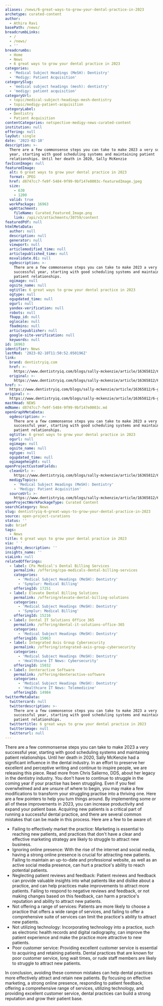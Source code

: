```yaml
---
aliases: /news/6-great-ways-to-grow-your-dental-practice-in-2023
archetype: curated-content
author:
  - Athira Ravi
basePath: /news/
breadcrumbLinks:
  - /
  - /news/
  - ''
breadcrumbs:
  - Home
  - News
  - 6 great ways to grow your dental practice in 2023
categories:
  - 'Medical Subject Headings (MeSH): Dentistry'
  - 'Medigy: Patient Acquisition'
categorySlug:
  - 'medical subject headings (mesh): dentistry'
  - 'medigy: patient acquisition'
categoryUrl:
  - topic/medical-subject-headings-mesh-dentistry
  - topic/medigy-patient-acquisition
categoryLabel:
  - Dentistry
  - Patient Acquisition
contentCategories: netspective-medigy-news-curated-content
institution: null
offering: null
layOut: single
date: '2023-02-10'
description: >-
  There are a few commonsense steps you can take to make 2023 a very successful
  year, starting with good scheduling systems and maintaining patient
  relationships. Until her death in 2020, Sally McKenzie
favIconImage: null
featuredImage:
  alt: 6 great ways to grow your dental practice in 2023
  format: JPEG
  href: d8747cc7-fe9f-5484-9f99-9bf147e0003c-featuredImage.jpeg
  size:
    - 630
    - 1200
  valid: true
  workPackage: 16963
  wpAttachment:
    fileName: Curated_Featured_Image.png
    link: /api/v3/attachments/30759/content
featuredPdf: null
htmlMetaData:
  author: null
  description: null
  generator: null
  viewport: null
  articlemodified_time: null
  articlepublished_time: null
  msvalidate.01: null
  ogdescription: >-
    There are a few commonsense steps you can take to make 2023 a very
    successful year, starting with good scheduling systems and maintaining
    patient relationships.
  ogimage: null
  ogsite_name: null
  ogtitle: 6 great ways to grow your dental practice in 2023
  ogtype: null
  ogupdated_time: null
  ogurl: null
  yandex-verification: null
  robots: null
  fbapp_id: null
  oglocale: null
  fbadmins: null
  articlepublisher: null
  google-site-verification: null
  keywords: null
id: 16963
identifier: News
lastMod: '2023-02-10T11:50:52.050196Z'
link:
  brand: dentistryiq.com
  href: >-
    https://www.dentistryiq.com/blogs/sally-mckenzie/article/16365812/6-great-ways-to-grow-your-dental-practice
  original: >-
    https://www.dentistryiq.com/blogs/sally-mckenzie/article/16365812/6-great-ways-to-grow-your-dental-practice
href: >-
  https://www.dentistryiq.com/blogs/sally-mckenzie/article/16365812/6-great-ways-to-grow-your-dental-practice
original: >-
  https://www.dentistryiq.com/blogs/sally-mckenzie/article/16365812/6-great-ways-to-grow-your-dental-practice
mastHead: NEWS
mdName: d8747cc7-fe9f-5484-9f99-9bf147e0003c.md
openGraphMetaData:
  ogdescription: >-
    There are a few commonsense steps you can take to make 2023 a very
    successful year, starting with good scheduling systems and maintaining
    patient relationships.
  ogtitle: 6 great ways to grow your dental practice in 2023
  ogurl: null
  ogimage: null
  ogsite_name: null
  ogtype: null
  ogupdated_time: null
  ogimageheight: null
openProjectCustomFields:
  cleanUrl: >-
    https://www.dentistryiq.com/blogs/sally-mckenzie/article/16365812/6-great-ways-to-grow-your-dental-practice
  medigyTopics:
    - 'Medical Subject Headings (MeSH): Dentistry'
    - 'Medigy: Patient Acquisition'
  sourceUrl: >-
    https://www.dentistryiq.com/blogs/sally-mckenzie/article/16365812/6-great-ways-to-grow-your-dental-practice
openProjectWorkPackageType: Curated Content
searchCategory: News
slug: dentistryiq-6-great-ways-to-grow-your-dental-practice-in-2023
source: open-project-curations
status: ''
sub: brief
tags:
  - News
title: 6 great ways to grow your dental practice in 2023
via: ' '
insights_description: ''
insights_name: ''
viaLink: null
relatedOfferings:
  - label: CPa Medical's Dental Billing Services
    permalink: /offering/cpa-medicals-dental-billing-services
    categories:
      - 'Medical Subject Headings (MeSH): Dentistry'
      - 'Symplur: Medical Billing'
    offeringId: 17251
  - label: Elevate Dental Billing Solutions
    permalink: /offering/elevate-dental-billing-solutions
    categories:
      - 'Medical Subject Headings (MeSH): Dentistry'
      - 'Symplur: Medical Billing'
    offeringId: 15216
  - label: Dental IT Solutions Office 365
    permalink: /offering/dental-it-solutions-office-365
    categories:
      - 'Medical Subject Headings (MeSH): Dentistry'
    offeringId: 15063
  - label: Integrated Axis Group Cybersecurity
    permalink: /offering/integrated-axis-group-cybersecurity
    categories:
      - 'Medical Subject Headings (MeSH): Dentistry'
      - 'Healthcare IT News: Cybersecurity'
    offeringId: 15032
  - label: Denteractive Software
    permalink: /offering/denteractive-software
    categories:
      - 'Medical Subject Headings (MeSH): Dentistry'
      - 'Healthcare IT News: Telemedicine'
    offeringId: 14984
twitterMetaData:
  twittercard: null
  twitterdescription: >-
    There are a few commonsense steps you can take to make 2023 a very
    successful year, starting with good scheduling systems and maintaining
    patient relationships.
  twittertitle: 6 great ways to grow your dental practice in 2023
  twitterimage: null
  twitterurl: null
---
```

<p>There are a few commonsense steps you can take to make 2023 a very successful year, starting with good scheduling systems and maintaining patient relationships. Until her death in 2020, Sally McKenzie had a significant influence in the dental industry. In an effort to preserve her excellent and perceptive writing and continue to inspire people, we are releasing this piece. Read more from Chris Salierno, DDS, about her legacy in the dentistry industry. You don't have to continue to struggle in the coming year if your practise has been struggling. Even if you feel overwhelmed and are unsure of where to begin, you may make a few modifications to transform your struggling practise into a thriving one. Here are a few pointers to help you turn things around. By implementing some or all of these improvements in 2023, you can increase productivity and expand your patient base. Acquiring new patients is a critical part of running a successful dental practice, and there are several common mistakes that can be made in this process. Here are a few to be aware of:</p><ul><li>Failing to effectively market the practice: Marketing is essential to reaching new patients, and practices that don't have a clear and effective marketing strategy are likely to struggle to attract new business.</li><li>Ignoring online presence: With the rise of the internet and social media, having a strong online presence is crucial for attracting new patients. Failing to maintain an up-to-date and professional website, as well as an active social media presence, can hurt a practice's ability to reach potential patients.</li><li>Neglecting patient reviews and feedback: Patient reviews and feedback can provide valuable insights into what patients like and dislike about a practice, and can help practices make improvements to attract more patients. Failing to respond to negative reviews and feedback, or not making changes based on this feedback, can harm a practice's reputation and ability to attract new patients.</li><li>Not offering a range of services: Patients are more likely to choose a practice that offers a wide range of services, and failing to offer a comprehensive suite of services can limit the practice's ability to attract new patients.</li><li>Not utilizing technology: Incorporating technology into a practice, such as electronic health records and digital radiography, can improve the patient experience and make the practice more attractive to new patients.</li><li>Poor customer service: Providing excellent customer service is essential to acquiring and retaining patients. Dental practices that are known for poor customer service, long wait times, or rude staff members are likely to struggle to attract new patients.</li></ul><p>In conclusion, avoiding these common mistakes can help dental practices more effectively attract and retain new patients. By focusing on effective marketing, a strong online presence, responding to patient feedback, offering a comprehensive range of services, utilizing technology, and providing excellent customer service, dental practices can build a strong reputation and grow their patient base.</p>
